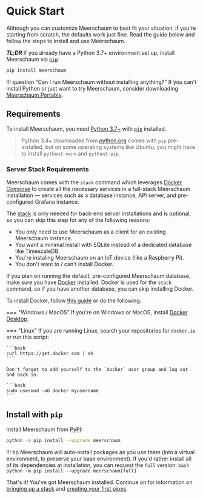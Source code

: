 # Quick Start
Although you can customize Meerschaum to best fit your situation, if you're starting from scratch, the defaults work just fine. Read the guide below and follow the steps to install and use Meerschaum.

***TL;DR*** If you already have a Python 3.7+ environment set up, install Meerschaum via [`pip`](https://pip.pypa.io/en/stable/installing/):
```bash
pip install meerschaum
```

!!! question "Can I run Meerschaum without installing anything?"
    If you can't install Python or just want to try Meerschaum, consider downloading [Meerschaum Portable](meerschaum-portable).

## Requirements

To install Meerschaum, you need [Python 3.7+](https://www.python.org/) with [`pip`](https://pip.pypa.io/en/stable/installing/) installed.
> Python 3.4+ downloaded from [python.org](https://www.python.org/) comes with `pip` pre-installed, but on some operating systems like Ubuntu, you might have to install `python3-venv` and `python3-pip`.

### Server Stack Requirements

Meerschaum comes with the `stack` command which leverages [Docker Compose](https://docs.docker.com/compose/) to create all the necessary services in a full-stack Meerschaum installation ― services such as a database instance, API server, and pre-configured Grafana instance.

The [stack](starting-the-stack) is only needed for back-end server installations and is optional, so you can skip this step for any of the following reasons:

- You only need to use Meerschaum as a client for an existing Meerschaum instance.
- You want a minimal install with SQLite instead of a dedicated database like TimescaleDB.
- You're instaling Meerschaum on an IoT device (like a Raspberry Pi).
- You don't want to / can't install Docker.


If you plan on running the default, pre-configured Meerschaum database, make sure you have [Docker](https://www.docker.com/get-started) installed. Docker is used for the `stack` command, so if you have another database, you can skip installing Docker.

To install Docker, follow [this guide](https://docs.docker.com/engine/install/) or do the following:

=== "Windows / MacOS"
    If you're on Windows or MacOS, install [Docker Desktop](https://www.docker.com/get-started).

=== "Linux"
    If you are running Linux, search your repositories for `docker.io` or run this script:

    ```bash
    curl https://get.docker.com | sh
    ```
    
    Don't forget to add yourself to the `docker` user group and log out and back in.
    
    ```bash
    sudo usermod -aG docker myusername
    ```

## Install with `pip`

Install Meerschaum from [PyPI](https://pypi.org/project/meerschaum/):

```bash
python -m pip install --upgrade meerschaum
```

!!! tip
    Meerschaum will auto-install packages as you use them (into a virtual environment, to preserve your base environment). If you'd rather install all of its dependencies at installation, you can request the `full` version:
    ```bash
    python -m pip install --upgrade meerschaum[full]
    ```

That's it! You've got Meerschaum installed. Continue on for information on [bringing up a stack](starting-the-stack) and [creating your first pipes](bootstrapping-a-pipe).

